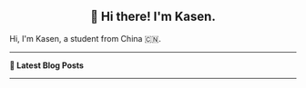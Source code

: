 <h2 align="center">👋 Hi there! I'm Kasen.</h2>

Hi, I'm Kasen, a student from China 🇨🇳.

<!--
**Kasen96/Kasen96** is a ✨ _special_ ✨ repository because its `README.md` (this file) appears on your GitHub profile.

Here are some ideas to get you started:

- 🔭 I’m currently working on ...
- 🌱 I’m currently learning ...
- 👯 I’m looking to collaborate on ...
- 🤔 I’m looking for help with ...
- 💬 Ask me about ...
- 📫 How to reach me: ...
- 😄 Pronouns: ...
- ⚡ Fun fact: ...
-->

------

**📝 Latest Blog Posts**

<!-- BLOG-POST-LIST:START -->
<!-- BLOG-POST-LIST:END -->

------
